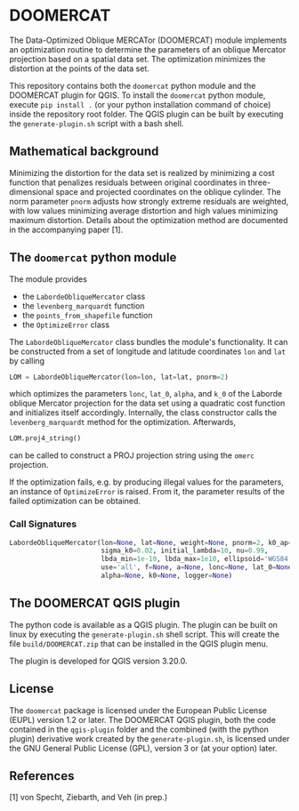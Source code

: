 # DOOMERCAT
The Data-Optimized Oblique MERCATor (DOOMERCAT) module implements an
optimization routine to determine the parameters of an oblique
Mercator projection based on a spatial data set. The optimization
minimizes the distortion at the points of the data set.

This repository contains both the ```doomercat``` python module and
the DOOMERCAT plugin for QGIS. To install the ```doomercat``` python module,
execute ```pip install .``` (or your python installation command
of choice) inside the repository root folder. The QGIS plugin
can be built by executing the ```generate-plugin.sh``` script
with a bash shell.

## Mathematical background
Minimizing the distortion for the data set is realized by minimizing
a cost function that penalizes residuals between original coordinates in
three-dimensional space and projected coordinates on the oblique
cylinder. The norm parameter ```pnorm``` adjusts how strongly extreme
residuals are weighted, with low values minimizing average distortion
and high values minimizing maximum distortion. Details about the
optimization method are documented in the accompanying paper [1].

## The ```doomercat``` python module
The module provides

 - the ```LabordeObliqueMercator``` class
 - the ```levenberg_marquardt``` function
 - the ```points_from_shapefile``` function
 - the ```OptimizeError``` class

The ```LabordeObliqueMercator``` class bundles the module's
functionality. It can be constructed from a set of longitude
and latitude coordinates ```lon``` and ```lat``` by calling
```python
LOM = LabordeObliqueMercator(lon=lon, lat=lat, pnorm=2)
```
which optimizes the parameters ```lonc```, ```lat_0```, ```alpha```,
and ```k_0``` of the Laborde oblique Mercator projection for
the data set using a quadratic cost function and initializes itself
accordingly. Internally, the class constructor calls the
```levenberg_marquardt``` method for the optimization. Afterwards,
```python
LOM.proj4_string()
```
can be called to construct a PROJ projection string using the
```omerc``` projection.

If the optimization fails, e.g. by producing illegal values for the parameters,
an instance of ```OptimizeError``` is raised. From it,
the parameter results of the failed optimization can be obtained.

### Call Signatures
```python
LabordeObliqueMercator(lon=None, lat=None, weight=None, pnorm=2, k0_ap=0.98,
                       sigma_k0=0.02, initial_lambda=10, nu=0.99,
                       lbda_min=1e-10, lbda_max=1e10, ellipsoid='WGS84',
                       use='all', f=None, a=None, lonc=None, lat_0=None,
                       alpha=None, k0=None, logger=None)
```

## The DOOMERCAT QGIS plugin
The python code is available as a QGIS plugin. The plugin can be built on
linux by executing the ```generate-plugin.sh``` shell script. This will
create the file ```build/DOOMERCAT.zip``` that can be installed in the QGIS
plugin menu.

The plugin is developed for QGIS version 3.20.0.

## License
The ```doomercat``` package is licensed under the European Public License (EUPL)
version 1.2 or later. The DOOMERCAT QGIS plugin, both the code contained in
the ```qgis-plugin``` folder and the combined (with the python plugin)
derivative work created by the ```generate-plugin.sh```, is licensed under the
GNU General Public License (GPL), version 3 or (at your option) later.

## References
[1] von Specht, Ziebarth, and Veh (in prep.)
